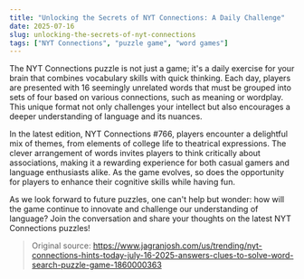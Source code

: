 ```yaml
---
title: "Unlocking the Secrets of NYT Connections: A Daily Challenge"
date: 2025-07-16
slug: unlocking-the-secrets-of-nyt-connections
tags: ["NYT Connections", "puzzle game", "word games"]
---
```


The NYT Connections puzzle is not just a game; it's a daily exercise for your brain that combines vocabulary skills with quick thinking. Each day, players are presented with 16 seemingly unrelated words that must be grouped into sets of four based on various connections, such as meaning or wordplay. This unique format not only challenges your intellect but also encourages a deeper understanding of language and its nuances.

In the latest edition, NYT Connections #766, players encounter a delightful mix of themes, from elements of college life to theatrical expressions. The clever arrangement of words invites players to think critically about associations, making it a rewarding experience for both casual gamers and language enthusiasts alike. As the game evolves, so does the opportunity for players to enhance their cognitive skills while having fun.

As we look forward to future puzzles, one can't help but wonder: how will the game continue to innovate and challenge our understanding of language? Join the conversation and share your thoughts on the latest NYT Connections puzzles!

> Original source: https://www.jagranjosh.com/us/trending/nyt-connections-hints-today-july-16-2025-answers-clues-to-solve-word-search-puzzle-game-1860000363